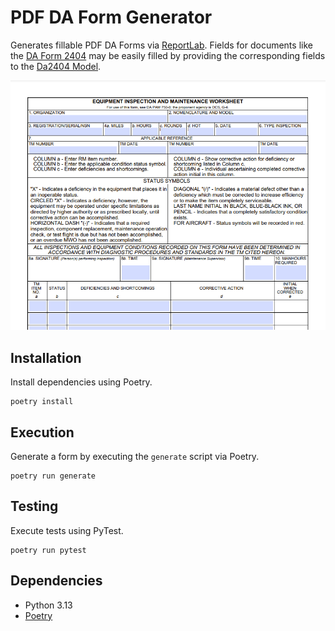 # PDF DA Form Generator

Generates fillable PDF DA Forms via [ReportLab](https://www.reportlab.com/). Fields for documents like the 
[DA Form 2404](./docs/DA2404_Sample.pdf) may be easily filled by providing the corresponding fields to the
[Da2404 Model](da_forms/models.py).

![DA2404 Sample](./docs/da2404_screenshot.png)

## Installation

Install dependencies using Poetry.

```shell
poetry install
```

## Execution

Generate a form by executing the `generate` script via Poetry.

```shell
poetry run generate
```

## Testing

Execute tests using PyTest.

```shell
poetry run pytest
```

## Dependencies

- Python 3.13
- [Poetry](https://python-poetry.org/)
